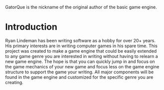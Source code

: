 GatorQue is the nickname of the original author of the basic game engine.

# Introduction #

Ryan Lindeman has been writing software as a hobby for over 20+ years.  His primary interests are in writing computer games in his spare time.  This project was created to make a game engine that could be easily extended to any game genre you are interested in writing without having to relearn a new game engine.  The hope is that you can quickly jump in and focus on the game mechanics of your new game and focus less on the game engine structure to support the game your writing.  All major components will be found in the game engine and customized for the specific genre you are creating.
